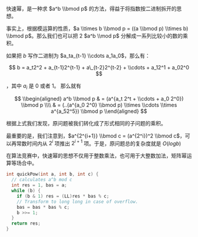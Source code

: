 快速幂，是一种求 $a^b \\bmod p$ 的方法，得益于将指数按二进制拆开的思想。

事实上，根据模运算的性质，$a \\times b \\bmod p = ((a \\bmod p) \\times b) \\bmod p$。那么我们也可以把 2 $a^b \\mod p$ 分解成一系列比较小的数的乘积。

如果把 $b$ 写作二进制为 $a_ta_{t-1} \\cdots a_1a_0$，那么有：

$$
b = a_t2^2 + a_{t-1}2^{t-1} + a\_{t-2}2^{t-2} + \\cdots + a_12^1 + a_02^0
$$

，其中 $a_i$ 是 0 或者 1。
那么就有

$$
\\begin{aligned}
a^b \\bmod p & = (a^{a_t 2^t + \\cdots + a_0 2^0}) \\bmod p \\\\
& = (..(a^{a_0 2^0} \\bmod p) \\times \\cdots \\times a^{a_52^5}) \\bmod p
\\end{aligned}
$$

根据上式我们发现，原问题被我们转化成了形式相同的子问题的乘积。

最重要的是，我们注意到，$a^{2^{i+1}} \\bmod c = (a^{2^i})^2 \\bmod c$，可以再常数时间内从 $2^i$ 项推出 $2^{i+1}$ 项。于是，原问题总的复杂度就是 $O(logb)$

在算法竞赛中，快速幂的思想不仅用于整数乘法，也可用于大整数加法，矩阵幂运算等场合中。

```c++
int quickPow(int a, int b, int c) {
  // calculates a^b mod c
  int res = 1, bas = a;
  while (b) {
    if (b & 1) res = (LL)res * bas % c;
    // Transform to long long in case of overflow.
    bas = bas * bas % c;
    b >>= 1;
  }
  return res;
}
```
